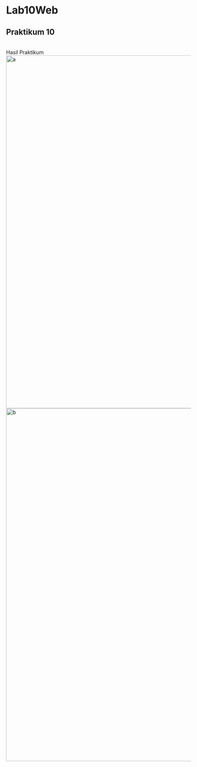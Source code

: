 # Lab10Web
## Praktikum 10

<br>Hasil Praktikum</br>
<img width="960" alt="a" src="https://user-images.githubusercontent.com/81343412/120878989-58eedb80-c5ea-11eb-8037-8fc91da02ce8.PNG">
<img width="960" alt="b" src="https://user-images.githubusercontent.com/81343412/120878991-5be9cc00-c5ea-11eb-9a23-46c6b66b94c1.PNG">
